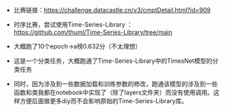 - 比赛链接：https://challenge.datacastle.cn/v3/cmptDetail.html?id=909
- 时序比赛，尝试使用Time-Series-Library ：https://github.com/thuml/Time-Series-Library/tree/main
- 大概跑了10个epoch->a榜0.632分（不太理想）

- 这是一个分类任务，大概跑通了Time-Series-Library中的TimesNet模型的分类任务
- 同时，因为涉及到一些数据加载和训练参数的修改，跑通该模型的涉及到一些函数和类我都在notebook中实现了（除了layers文件夹）而没有使用调用。这样方便后面做更多diy而不会影响原始的Time-Series-Library库。
